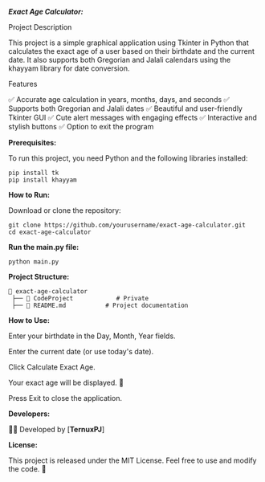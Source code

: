 ******_Exact Age Calculator:_******

Project Description

This project is a simple graphical application using Tkinter in Python that calculates the exact age of a user based on their birthdate and the current date. It also supports both Gregorian and Jalali calendars using the khayyam library for date conversion.

Features

✅ Accurate age calculation in years, months, days, and seconds
✅ Supports both Gregorian and Jalali dates
✅ Beautiful and user-friendly Tkinter GUI
✅ Cute alert messages with engaging effects
✅ Interactive and stylish buttons
✅ Option to exit the program

**Prerequisites:**

To run this project, you need Python and the following libraries installed:
```
pip install tk
pip install khayyam
```

**How to Run:**

Download or clone the repository:
```
git clone https://github.com/yourusername/exact-age-calculator.git
cd exact-age-calculator
```

**Run the main.py file:**
```
python main.py
```

**Project Structure:**
```
📂 exact-age-calculator
 ├── 📄 CodeProject            # Private
 ├── 📄 README.md           # Project documentation
```
**How to Use:**

Enter your birthdate in the Day, Month, Year fields.

Enter the current date (or use today's date).

Click Calculate Exact Age.

Your exact age will be displayed. 🎉

Press Exit to close the application.

**Developers:**

👨‍💻 Developed by [**TernuxPJ**]

**License:**

This project is released under the MIT License. Feel free to use and modify the code. 🚀
